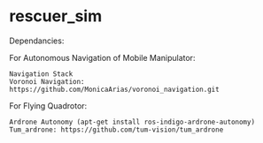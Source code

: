 # rescuer_sim


Dependancies:

For Autonomous Navigation of Mobile Manipulator:

    Navigation Stack
    Voronoi Navigation: https://github.com/MonicaArias/voronoi_navigation.git

For Flying Quadrotor:

    Ardrone Autonomy (apt-get install ros-indigo-ardrone-autonomy)
    Tum_ardrone: https://github.com/tum-vision/tum_ardrone
